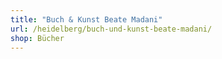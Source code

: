 ```yaml
---
title: "Buch & Kunst Beate Madani"
url: /heidelberg/buch-und-kunst-beate-madani/
shop: Bücher
---
```

